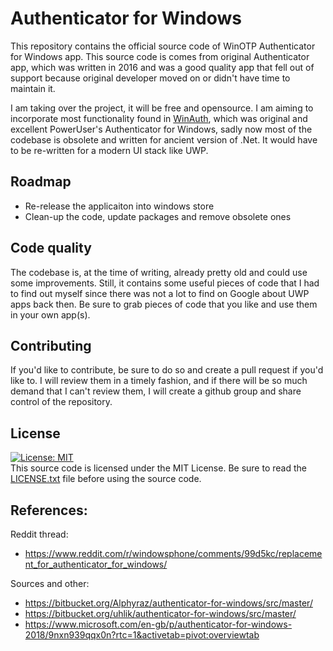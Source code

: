 # Authenticator for Windows
This repository contains the official source code of WinOTP Authenticator for Windows app.
This source code is comes from original Authenticator app, which was written in 2016 and was a good quality app that fell out of support because original developer moved on or didn't have time to maintain it. 

I am taking over the project, it will be free and opensource. I am aiming to incorporate most functionality found in [WinAuth](https://github.com/winauth/winauth), which was original and excellent PowerUser's Authenticator for Windows, sadly now most of the codebase is obsolete and written for ancient version of .Net. It would have to be re-written for a modern UI stack like UWP. 

## Roadmap
* Re-release the applicaiton into windows store
* Clean-up the code, update packages and remove obsolete ones 


## Code quality
The codebase is, at the time of writing, already pretty old and could use some improvements. Still, it contains some useful pieces of code that I had to find out myself since there was not a lot to find on Google about UWP apps back then.
Be sure to grab pieces of code that you like and use them in your own app(s).

## Contributing
If you'd like to contribute, be sure to do so and create a pull request if you'd like to. I will review them in a timely fashion, and if there will be so much demand that I can't review them, I will create a github group and share control of the repository. 

## License
[![License: MIT](https://img.shields.io/badge/License-MIT-yellow.svg)](https://opensource.org/licenses/MIT)  
This source code is licensed under the MIT License. Be sure to read the [LICENSE.txt](LICENSE.txt) file before using the source code.

## References: 
Reddit thread: 
* https://www.reddit.com/r/windowsphone/comments/99d5kc/replacement_for_authenticator_for_windows/

Sources and other: 
* https://bitbucket.org/Alphyraz/authenticator-for-windows/src/master/
* https://bitbucket.org/uhlik/authenticator-for-windows/src/master/
* https://www.microsoft.com/en-gb/p/authenticator-for-windows-2018/9nxn939qqx0n?rtc=1&activetab=pivot:overviewtab
